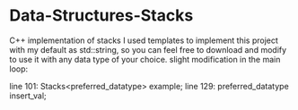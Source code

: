 # Data-Structures-Stacks
C++ implementation of stacks I used templates to implement this project with my default as std::string, so you can feel free to download and modify to use it with any data type of your choice. slight modification in the main loop:

line 101: Stacks<preferred_datatype> example; line 129: preferred_datatype insert_val;
